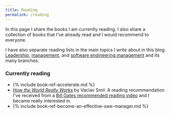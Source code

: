 ```yaml
---
title: Reading
permalink: /reading
---
```


In this page I share the books I am currently reading. I also share a collection of books that I've already read and I would recommend to everyone.

I have also separate reading lists in the main topics I write about in this blog: [Leadership](/leadership), [management](/mgmt), and [software engineering management](/mgmt/swe) and its many branches.

### Currently reading

- {% include book-ref-accelerate.md %}
- *[How the World Really Works](https://amzn.to/3RpuBWN)* by Vaclav Smil. A reading recommendation I've received from a [Bill Gates recommended reading video](https://www.youtube.com/watch?v=ksImBkJNQt8) and I became really interested in.
- {% include book-ref-become-an-effective-swe-manager.md %}